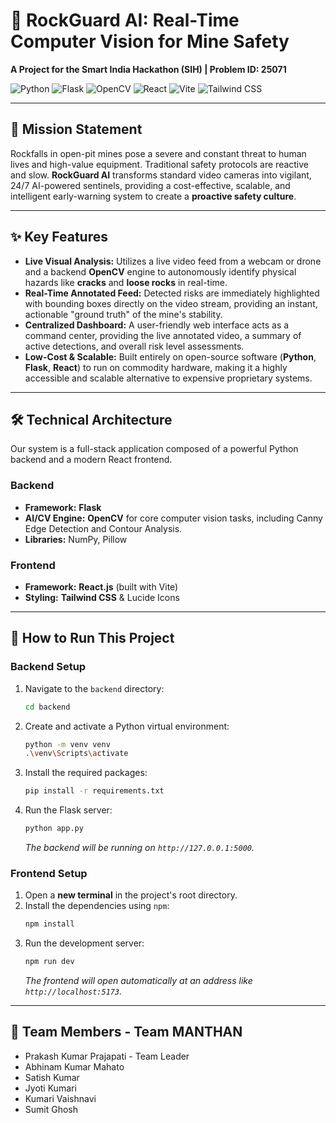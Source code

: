 # 🚀 RockGuard AI: Real-Time Computer Vision for Mine Safety

**A Project for the Smart India Hackathon (SIH) | Problem ID: 25071**

![Python](https://img.shields.io/badge/Python-3776AB?style=for-the-badge&logo=python&logoColor=white) ![Flask](https://img.shields.io/badge/Flask-000000?style=for-the-badge&logo=flask&logoColor=white) ![OpenCV](https://img.shields.io/badge/OpenCV-5C3EE8?style=for-the-badge&logo=opencv&logoColor=white) ![React](https://img.shields.io/badge/React-20232A?style=for-the-badge&logo=react&logoColor=61DAFB) ![Vite](https://img.shields.io/badge/Vite-646CFF?style=for-the-badge&logo=vite&logoColor=white) ![Tailwind CSS](https://img.shields.io/badge/Tailwind_CSS-38B2AC?style=for-the-badge&logo=tailwind-css&logoColor=white)


---

## 🎯 Mission Statement

Rockfalls in open-pit mines pose a severe and constant threat to human lives and high-value equipment. Traditional safety protocols are reactive and slow. **RockGuard AI** transforms standard video cameras into vigilant, 24/7 AI-powered sentinels, providing a cost-effective, scalable, and intelligent early-warning system to create a **proactive safety culture**.

---

## ✨ Key Features

-   **Live Visual Analysis:** Utilizes a live video feed from a webcam or drone and a backend **OpenCV** engine to autonomously identify physical hazards like **cracks** and **loose rocks** in real-time.
-   **Real-Time Annotated Feed:** Detected risks are immediately highlighted with bounding boxes directly on the video stream, providing an instant, actionable "ground truth" of the mine's stability.
-   **Centralized Dashboard:** A user-friendly web interface acts as a command center, providing the live annotated video, a summary of active detections, and overall risk level assessments.
-   **Low-Cost & Scalable:** Built entirely on open-source software (**Python**, **Flask**, **React**) to run on commodity hardware, making it a highly accessible and scalable alternative to expensive proprietary systems.

---

## 🛠️ Technical Architecture

Our system is a full-stack application composed of a powerful Python backend and a modern React frontend.

### **Backend**
-   **Framework:** **Flask**
-   **AI/CV Engine:** **OpenCV** for core computer vision tasks, including Canny Edge Detection and Contour Analysis.
-   **Libraries:** NumPy, Pillow

### **Frontend**
-   **Framework:** **React.js** (built with Vite)
-   **Styling:** **Tailwind CSS** & Lucide Icons

---

## 🏃 How to Run This Project

### **Backend Setup**

1.  Navigate to the `backend` directory:
    ```bash
    cd backend
    ```
2.  Create and activate a Python virtual environment:
    ```bash
    python -m venv venv
    .\venv\Scripts\activate
    ```
3.  Install the required packages:
    ```bash
    pip install -r requirements.txt
    ```
4.  Run the Flask server:
    ```bash
    python app.py
    ```
    *The backend will be running on `http://127.0.0.1:5000`.*

### **Frontend Setup**

1.  Open a **new terminal** in the project's root directory.
2.  Install the dependencies using `npm`:
    ```bash
    npm install
    ```
3.  Run the development server:
    ```bash
    npm run dev
    ```
    *The frontend will open automatically at an address like `http://localhost:5173`.*

---

## 👥 Team Members - Team MANTHAN

-   Prakash Kumar Prajapati - Team Leader
-   Abhinam Kumar Mahato
-   Satish Kumar
-   Jyoti Kumari
-   Kumari Vaishnavi
-   Sumit Ghosh
